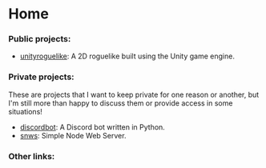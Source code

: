 # Home

### Public projects:

- [unityroguelike](unityroguelike): A 2D roguelike built using the Unity game engine. 

### Private projects:
These are projects that I want to keep private for one reason or another, but I'm still more than happy to discuss them or provide access in some situations!
- [discordbot](discordbot): A Discord bot written in Python. 
- [snws](snws): Simple Node Web Server.

### Other links: 
